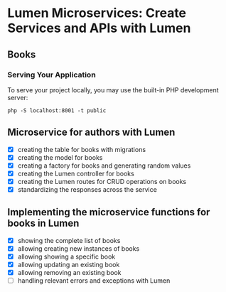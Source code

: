 # Lumen Microservices: Create Services and APIs with Lumen

## Books

### Serving Your Application
To serve your project locally, you may use the built-in PHP development server:

```shell
php -S localhost:8001 -t public
```

## Microservice for authors with Lumen

- [x] creating the table for books with migrations
- [x] creating the model for books
- [x] creating a factory for books and generating random values
- [x] creating the Lumen controller for books
- [x] creating the Lumen routes for CRUD operations on books
- [x] standardizing the responses across the service

## Implementing the microservice functions for books in Lumen

- [x] showing the complete list of books
- [x] allowing creating new instances of books
- [x] allowing showing a specific book
- [x] allowing updating an existing book
- [x] allowing removing an existing book
- [ ] handling relevant errors and exceptions with Lumen

